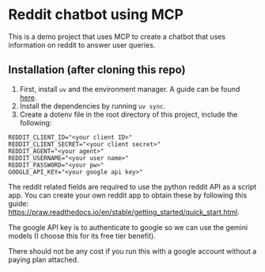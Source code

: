 # Reddit chatbot using MCP
This is a demo project that uses MCP to create a chatbot that uses information on reddit to answer user queries.
## Installation (after cloning this repo)
1. First, install `uv` and the environment manager. A guide can be found [here](https://docs.astral.sh/uv/getting-started/installation/).
2. Install the dependencies by running `uv sync`.
3. Create a dotenv file in the root directory of this project,
include the following:
```
REDDIT_CLIENT_ID="<your client ID>"
REDDIT_CLIENT_SECRET="<your client secret>"
REDDIT_AGENT="<your agent>"
REDDIT_USERNAME="<your user name>"
REDDIT_PASSWORD="<your pw>"
GOOGLE_API_KEY="<your google api key>"
```
The reddit related fields are required to use the python reddit
API as a script app. You can create your own reddit app to obtain these by following this guide: https://praw.readthedocs.io/en/stable/getting_started/quick_start.html.

The google API key is to authenticate to google so we can use the gemini models (I choose this for its free tier benefit).

There should not be any cost if you run this with a google account without a paying plan attached.
